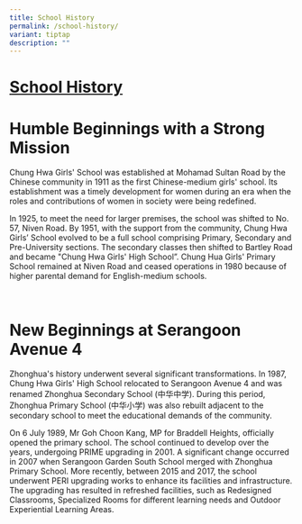 ```yaml
---
title: School History
permalink: /school-history/
variant: tiptap
description: ""
---
```

<h1><strong><u>School History</u></strong></h1>
<h1><strong>Humble Beginnings with a Strong Mission </strong></h1>
<p>Chung Hwa Girls' School was established at Mohamad Sultan Road by the
Chinese community in 1911 as the first Chinese-medium girls' school. Its
establishment was a timely development for women during an era when the
roles and contributions of women in society were being redefined.</p>
<p>In 1925, to meet the need for larger premises, the school was shifted
to No. 57, Niven Road. By 1951, with the support from the community, Chung
Hwa Girls’ School evolved to be a full school comprising Primary, Secondary
and Pre-University sections. The secondary classes then shifted to Bartley
Road and became "Chung Hwa Girls' High School”. Chung Hua Girls' Primary
School remained at Niven Road and ceased operations in 1980 because of
higher parental demand for English-medium schools.</p>
<p><strong>&nbsp;</strong>
</p>
<h1><strong>New Beginnings at Serangoon Avenue 4</strong></h1>
<p>Zhonghua's history underwent several significant transformations. In 1987,
Chung Hwa Girls' High School relocated to Serangoon Avenue 4 and was renamed
Zhonghua Secondary School (中华中学). During this period, Zhonghua Primary
School (中华小学) was also rebuilt adjacent to the secondary school to meet
the educational demands of the community.</p>
<p>On 6 July 1989, Mr Goh Choon Kang, MP for Braddell Heights, officially
opened the primary school. The school continued to develop over the years,
undergoing PRIME upgrading in 2001. A significant change occurred in 2007
when Serangoon Garden South School merged with Zhonghua Primary School.
More recently, between 2015 and 2017, the school underwent PERI upgrading
works to enhance its facilities and infrastructure. The upgrading has resulted
in refreshed facilities, such as Redesigned Classrooms, Specialized Rooms
for different learning needs and Outdoor Experiential Learning Areas. &nbsp;</p>